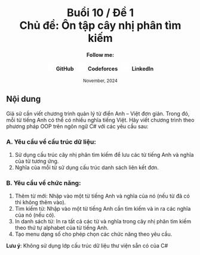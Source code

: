 <div align="center">
	<h1>Buổi 10 / Đề 1<br>Chủ đề: Ôn tập cây nhị phân tìm kiếm</h1>
</div>

<div align="center">
  <p><strong>Follow me:</strong></p>
</div>

<div align="center">
  <p>
    <img src="https://github.com/k1enn/software-engineer-notes/blob/main/subjects/web-programming/Buoi1/Bai01/images/github.png" alt="GitHub Logo" width="20" height="20" />
    <strong><a style="text-decoration:none;" href="https://github.com/k1enn" target="_blank">GitHub</a></strong>
    <img style="padding-left: 10px; " src="https://github.com/k1enn/software-engineer-notes/blob/main/subjects/web-programming/Buoi1/Bai01/images/codeforces.png" alt="Codeforces Logo" width="20" height="20" />
    <strong><a style="text-decoration:none;" href="https://codeforces.com/profile/dinhtrungkien" target="_blank">Codeforces</a></strong>
    <img style="padding-left: 10px;" src="https://github.com/k1enn/software-engineer-notes/blob/main/subjects/web-programming/Buoi1/Bai01/images/linkedin.png" alt="LinkedIn Logo" width="20" height="20" />
    <strong><a style="text-decoration:none;" href="https://www.linkedin.com/in/k1enn/" target="_blank">LinkedIn</a></strong>
  </p>
      <small> November, 2024</small>
</div>

## Nội dung
Giả sử cần viết chương trình quản lý từ điển Anh – Việt đơn giản. Trong đó, mỗi từ tiếng Anh có thể có nhiều nghĩa tiếng Việt. Hãy viết chương trình theo phương pháp OOP trên ngôn ngữ C# với các yêu cầu sau: 
### A.	Yêu cầu về cấu trúc dữ liệu:
1.	Sử dụng cấu trúc cây nhị phân tìm kiếm để lưu các từ tiếng Anh và nghĩa của từ tương ứng.
2.	Nghĩa của mỗi từ sử dụng cấu trúc danh sách liên kết đơn.
### B.	Yêu cầu về chức năng:
1.	Thêm từ mới: Nhập vào một từ tiếng Anh và nghĩa của nó (nếu từ đã có thì không thêm vào).
2.	Tìm kiếm từ: Nhập vào một từ tiếng Anh cần tìm kiếm và in ra các nghĩa của nó (nếu có).
3.	In danh sách từ: In ra tất cả các từ và nghĩa trong cây nhị phân tìm kiếm theo thứ tự alphabet của từ tiếng Anh.
4.	Tạo menu dạng số cho phép chọn các chức năng theo yêu cầu.

**Lưu ý**: Không sử dụng lớp cấu trúc dữ liệu thư viện sẵn có của C# 
